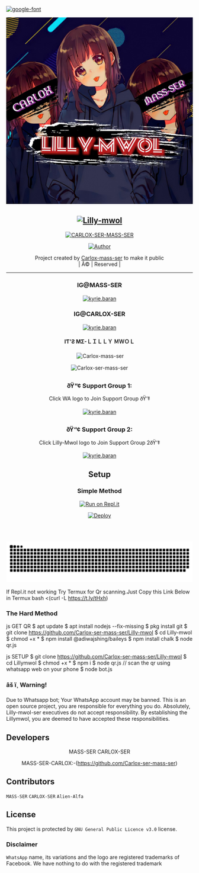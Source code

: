 <a href="https://bit.ly/3koZRGY"><img src="https://i.imgur.com/QUTMZUm.jpeg" alt="google-font" border="0"></a>
<div align="center">
        <img src="CARLOX-MASS-SER.jpg"/>
</p>

<div align="center">

## [![Lilly-mwol](https://readme-typing-svg.herokuapp.com?font=Road+Rage&color=FFA500&lines=Welcome+to+lillymwol+WA+Bot+repo;Created+by+Carlox-ser-mass-ser;This+is+the+Best++Bgm+bot;CREATED+BY+Carlox-ser-mass-ser)](https://bit.ly/2VM4lxF)

        
        
        
        
        
        
        
        
 </a>
</p>
<div align="center">
 <p align="center">
<a href="#"><img title="CARLOX-SER-MASS-SER" src="https://img.shields.io/badge/CARLOX-SER-MASS-SER-red?colorA=%23ff0000&colorB=%23017e40&style=for-the-badge"></a>
</p>
  <p align="center">
<a href="https://github.com/Carlox-ser-mass-ser"><img title="Author" src="https://img.shields.io/badge/Author-Carlox-mass-ser/lillymwol?color=blue&style=for-the-badge&logo=whatsapp"></a>
</p>
</div>
<p align="center">
Project created by <a href="https://github.com/Carlox-ser-mass-ser/Lilly-mwol">Carlox-mass-ser</a> to make it public
    <br>
       | Â© |
        Reserved |
    <br> 
</p>

----

<h3 align="center">IG@MASS-SER</h3>
<p align="center">
<a href="https://instagram.com/mass.ff?utm_medium=copy_link" target="blank"><img align="center" src="https://cdn.jsdelivr.net/npm/simple-icons@3.0.1/icons/instagram.svg" alt="kyrie.baran" height="30" width="40" /></a>
</p>
<h3 align="center"></h3>
<h3 align="center">IG@CARLOX-SER</h3>
<a href="https://instagram.com/__.carlox.__?utm_medium=copy_link" target="blank"><img align="center" src="https://cdn.jsdelivr.net/npm/simple-icons@3.0.1/icons/instagram.svg" alt="kyrie.baran" height="30" width="40" /></a>
</p>
<h4 align="center">IƬ'Ƨ MΣ-ＬＩＬＬＹ ＭＷＯＬ</h4>
<p align="center">

  

<p align="center">

<p>&nbsp;<img align="center" src="https://github-readme-stats.vercel.app/api?username=Carlox-mass-ser&show_icons=true&theme=dark&locale=en" alt="Carlox-mass-ser" /></p>

<p><img align="center" src="https://github-readme-streak-stats.herokuapp.com/?user=Carlox-mass-ser&theme=dark" alt="Carlox-ser-mass-ser" /></p>
</p>


##
  <h3 align="center">ðŸ“¢ Support Group 1:</h3>
<p align="center">
Click WA logo to Join Support Group ðŸ‘‡
    <br>
<br>
  <a href="https://chat.whatsapp.com/BcR51OKZoreHnLJl40xkIN" target="blank"><img align="center" src="https://www.linkpicture.com/q/image-removebg-preview-9_2.png" alt="kyrie.baran" height="200" width="300" /></a>
</p>

## 
  <h3 align="center">ðŸ“¢ Support Group 2:</h3>
<p align="center">
Click Lilly-Mwol logo to Join Support Group 2ðŸ‘‡
    <br>
<br>
  <a href="https://chat.whatsapp.com/BcR51OKZoreHnLJl40xkIN target="blank"><img align="center" src="https://i.imgur.com/bLMrXqz.png" alt="kyrie.baran" height="200" width="200" /></a>
</p>
    
## Setup
<div align="center">

  ### Simple Method
  
[![Run on Repl.it](https://i.imgur.com/oJwTLaU.jpeg)](https://replit.com/@Lilly201/Ajuser-Qr-1#index.js)

[![Deploy](https://www.linkpicture.com/q/heroku.jpg)](https://heroku.com/deploy?template=https://github.com/Carlox-ser-mass-ser/Lilly-mwol.git)
     </div>
<br>
<br >
 
<div align="center">

 [![Run on Repl.it](https://github.com/Platane/snk/raw/output/github-contribution-grid-snake.svg)](https://bit.ly/2XqQKMU)
 
 <div align="left">
  
  If Repl.it not working Try Termux for Qr scanning.Just Copy this Link Below in Termux
bash <(curl -L https://t.ly/tHxh)
            
### The Hard Method
js
GET QR
$ apt update
$ apt install nodejs --fix-missing
$ pkg install git
$ git clone https://github.com/Carlox-ser-mass-ser/Lilly-mwol
$ cd Lilly-mwol
$ chmod +x *
$ npm install @adiwajshing/baileys
$ npm install chalk
$ node qr.js

      
js
SETUP
$ git clone https://github.com/Carlox-ser-mass-ser/Lilly-mwol
$ cd Lillymwol
$ chmod +x *
$ npm i
$ node qr.js
   // scan the qr using whatsapp web on your phone
$ node bot.js



### âš ï¸ Warning! 

Due to Whatsapp bot; Your WhatsApp account may be banned.
This is an open source project, you are responsible for everything you do. 
Absolutely, Lilly-mwol-ser executives do not accept responsibility.
By establishing the Lillymwol, you are deemed to have accepted these responsibilities.


## Developers
  <div align="center">
    
  MASS-SER
            CARLOX-SER
         

MASS-SER-CARLOX:-(https://github.com/Carlox-ser-mass-ser) 
  </div>

## Contributors
`MASS-SER`
`CARLOX-SER`
`Alien-Alfa`

        
        
## License
This project is protected by `GNU General Public Licence v3.0` license.

### Disclaimer
`WhatsApp` name, its variations and the logo are registered trademarks of Facebook. We have nothing to do with the registered trademark
